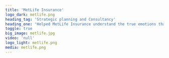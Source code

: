 ```yaml
---
title: 'MetLife Insurance'
logo_dark: metlife.png
heading_tag: 'Strategic planning and Consultancy'
heading_one: 'Helped MetLife Insurance understand the true emotions that drive the kids insurance'
toggle: true
big_image: metlife.jpg
video: 'null'
logo_light: metlife.png
media: metlife.png
---
```


